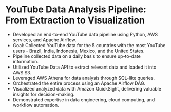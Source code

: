 # YouTube Data Analysis Pipeline: From Extraction to Visualization

 - Developed an end-to-end YouTube data pipeline using Python, AWS services, and Apache Airflow.
 - Goal: Collected YouTube data for the 5 countries with the most YouTube users - Brazil, India, Indonesia, Mexico, and the United States.
 - Pipeline collected data on a daily basis to ensure up-to-date information.
 - Utilized YouTube Data API to extract relevant data and loaded it into AWS S3.
 - Leveraged AWS Athena for data analysis through SQL-like queries.
 - Orchestrated the entire process using an Apache Airflow DAG.
 - Visualized analyzed data with Amazon QuickSight, delivering valuable insights for decision-making.
 - Demonstrated expertise in data engineering, cloud computing, and workflow automation.
